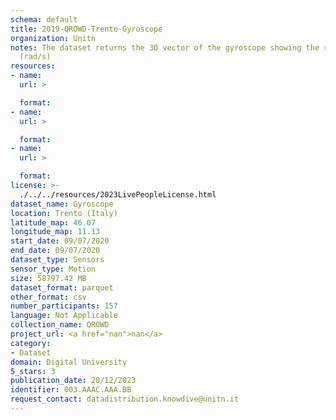 ```yaml
---
schema: default
title: 2019-QROWD-Trento-Gyroscope
organization: Unitn
notes: The dataset returns the 3D vector of the gyroscope showing the rate of rotation
  (rad/s)
resources:
- name:
  url: >

  format:
- name:
  url: >

  format:
- name:
  url: >

  format:
license: >-
  ./../../resources/2023LivePeopleLicense.html
dataset_name: Gyroscope
location: Trento (Italy)
latitude_map: 46.07
longitude_map: 11.13
start_date: 09/07/2020
end_date: 09/07/2020
dataset_type: Sensors
sensor_type: Motion
size: 58797.42 MB
dataset_format: parquet
other_format: csv
number_participants: 157
language: Not Applicable
collection_name: QROWD
project_url: <a href="nan">nan</a>
category:
- Dataset
domain: Digital University
5_stars: 3
publication_date: 20/12/2023
identifier: 003.AAAC.AAA.BB
request_contact: datadistribution.knowdive@unitn.it
---
```

